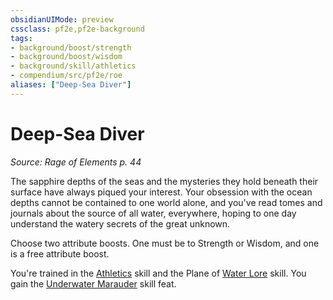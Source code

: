 ```yaml
---
obsidianUIMode: preview
cssclass: pf2e,pf2e-background
tags:
- background/boost/strength
- background/boost/wisdom
- background/skill/athletics
- compendium/src/pf2e/roe
aliases: ["Deep-Sea Diver"]
---
```

# Deep-Sea Diver
*Source: Rage of Elements p. 44*  

The sapphire depths of the seas and the mysteries they hold beneath their surface have always piqued your interest. Your obsession with the ocean depths cannot be contained to one world alone, and you've read tomes and journals about the source of all water, everywhere, hoping to one day understand the watery secrets of the great unknown.

Choose two attribute boosts. One must be to Strength or Wisdom, and one is a free attribute boost.

You're trained in the [Athletics](skills.md#Athletics) skill and the Plane of [Water Lore](skills.md#Lore) skill. You gain the [Underwater Marauder](underwater-marauder.md) skill feat.